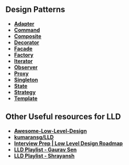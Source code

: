 Design Patterns
---
 
- **[Adapter](./src/main/java/org/rick/adapter)**
- **[Command](./src/main/java/org/rick/command)**
- **[Composite](./src/main/java/org/rick/composite)**
- **[Decorator](./src/main/java/org/rick/decorator)**
- **[Facade](./src/main/java/org/rick/facade)**
- **[Factory](./src/main/java/org/rick/factory)**
- **[Iterator](./src/main/java/org/rick/iterator)**
- **[Observer](./src/main/java/org/rick/observer)**
- **[Proxy](./src/main/java/org/rick/proxy)**
- **[Singleton](./src/main/java/org/rick/singleton)**
- **[State](./src/main/java/org/rick/state)**
- **[Strategy](./src/main/java/org/rick/strategy)**
- **[Template](./src/main/java/org/rick/template)**

Other Useful resources for LLD
---

- **[Awesome-Low-Level-Design](https://github.com/ashishps1/awesome-low-level-design)**
- **[kumaransg/LLD](https://github.com/kumaransg/LLD)**
- **[Interview Prep | Low Level Design Roadmap](https://medium.com/@sandeep.kumar.ece16/low-level-design-roadmap-7581688d96fa)**
- **[LLD Playlist - Gaurav Sen](https://www.youtube.com/playlist?list=PLMCXHnjXnTnvQVh7WsgZ8SurU1O2v_UM7)**
- **[LLD Playlist - Shrayansh](https://www.youtube.com/playlist?list=PL6W8uoQQ2c61X_9e6Net0WdYZidm7zooW)**
